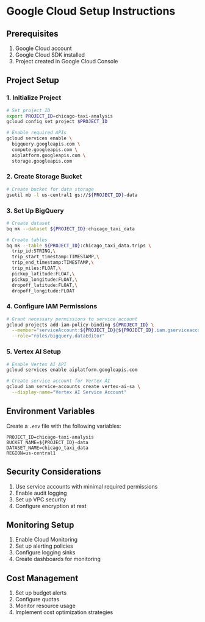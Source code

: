 # Google Cloud Setup Instructions

## Prerequisites
1. Google Cloud account
2. Google Cloud SDK installed
3. Project created in Google Cloud Console

## Project Setup

### 1. Initialize Project
```bash
# Set project ID
export PROJECT_ID=chicago-taxi-analysis
gcloud config set project $PROJECT_ID

# Enable required APIs
gcloud services enable \
  bigquery.googleapis.com \
  compute.googleapis.com \
  aiplatform.googleapis.com \
  storage.googleapis.com
```

### 2. Create Storage Bucket
```bash
# Create bucket for data storage
gsutil mb -l us-central1 gs://${PROJECT_ID}-data
```

### 3. Set Up BigQuery
```bash
# Create dataset
bq mk --dataset ${PROJECT_ID}:chicago_taxi_data

# Create tables
bq mk --table ${PROJECT_ID}:chicago_taxi_data.trips \
  trip_id:STRING,\
  trip_start_timestamp:TIMESTAMP,\
  trip_end_timestamp:TIMESTAMP,\
  trip_miles:FLOAT,\
  pickup_latitude:FLOAT,\
  pickup_longitude:FLOAT,\
  dropoff_latitude:FLOAT,\
  dropoff_longitude:FLOAT
```

### 4. Configure IAM Permissions
```bash
# Grant necessary permissions to service account
gcloud projects add-iam-policy-binding ${PROJECT_ID} \
  --member="serviceAccount:${PROJECT_ID}@${PROJECT_ID}.iam.gserviceaccount.com" \
  --role="roles/bigquery.dataEditor"
```

### 5. Vertex AI Setup
```bash
# Enable Vertex AI API
gcloud services enable aiplatform.googleapis.com

# Create service account for Vertex AI
gcloud iam service-accounts create vertex-ai-sa \
  --display-name="Vertex AI Service Account"
```

## Environment Variables
Create a `.env` file with the following variables:
```
PROJECT_ID=chicago-taxi-analysis
BUCKET_NAME=${PROJECT_ID}-data
DATASET_NAME=chicago_taxi_data
REGION=us-central1
```

## Security Considerations
1. Use service accounts with minimal required permissions
2. Enable audit logging
3. Set up VPC security
4. Configure encryption at rest

## Monitoring Setup
1. Enable Cloud Monitoring
2. Set up alerting policies
3. Configure logging sinks
4. Create dashboards for monitoring

## Cost Management
1. Set up budget alerts
2. Configure quotas
3. Monitor resource usage
4. Implement cost optimization strategies 